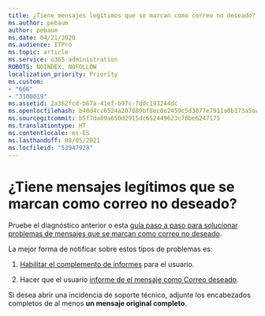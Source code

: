 ```yaml
---
title: ¿Tiene mensajes legítimos que se marcan como correo no deseado?
ms.author: pebaum
author: pebaum
ms.date: 04/21/2020
ms.audience: ITPro
ms.topic: article
ms.service: o365-administration
ROBOTS: NOINDEX, NOFOLLOW
localization_priority: Priority
ms.custom:
- "666"
- "3100019"
ms.assetid: 2a362fcd-b67a-41ef-b97c-7ddc193244dc
ms.openlocfilehash: b40d4cc6524a207889bf8ec0e2459c5d3077e7911a0b173a5ac87bb330d5d2cb
ms.sourcegitcommit: b5f7da89a650d2915dc652449623c78be6247175
ms.translationtype: HT
ms.contentlocale: es-ES
ms.lasthandoff: 08/05/2021
ms.locfileid: "53947928"
---
```

# <a name="do-you-have-legitimate-messages-being-marked-as-spam"></a>¿Tiene mensajes legítimos que se marcan como correo no deseado?

Pruebe el diagnóstico anterior o esta [guía paso a paso para solucionar problemas de mensajes que se marcan como correo no deseado](https://docs.microsoft.com/microsoft-365/security/office-365-security/anti-spam-protection).
  
La mejor forma de notificar sobre estos tipos de problemas es:

1. [Habilitar el complemento de informes](https://docs.microsoft.com/microsoft-365/security/office-365-security/enable-the-report-message-add-in) para el usuario.

2. Hacer que el usuario [informe de el mensaje como Correo deseado](https://support.office.com/article/use-the-report-message-add-in-b5caa9f1-cdf3-4443-af8c-ff724ea719d2).

Si desea abrir una incidencia de soporte técnico, adjunte los encabezados completos de al menos **un mensaje original completo**.
  